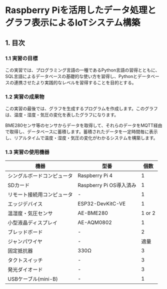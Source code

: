 
# Raspberry Piを活用したデータ処理とグラフ表示によるIoTシステム構築

## 1. 目次

### 1.1 実習の目標

この実習では、プログラミング言語の一種であるPython言語の習得とともに、SQL言語によるデータベースの基礎的な使い方を習得し、Pythonとデータベースの連携させたより実践的なレベルを習得することを目的とする。

### 1.2 実習の成果物

この実習の最後では、グラフを生成するプログラムを作成します。このグラフは、温度・湿度・気圧の変化を表したグラフになります。

BME280センサ等のセンサからデータを取得して、それらのデータをMQTT経由で取得し、データベースに蓄積します。蓄積されたデータを一定時間毎に表示し、リアルタイムで温度・湿度・気圧の変化がわかるシステムを構築します。

### 1.3 実習の使用機器

| 機器 | 型番 | 個数 |
| --- | --- | --- |
| シングルボードコンピュータ | Raspberry Pi 4 | 1 |
| SDカード | Raspberry Pi OS導入済み | 1 |
| リモート接続用コンピュータ | - | 1 |
| エッジデバイス | ESP32-DevKitC-VE | 1 |
| 温湿度・気圧センサ | AE-BME280 | 1 or 2 |
| 小型液晶ディスプレイ | AE-AQM0802 | 1 |
| ブレッドボード | - | 2 |
| ジャンパワイヤ | - | 適量 |
| 固定抵抗器 | 330Ω | 3 |
| タクトスイッチ | - | 3 |
| 発光ダイオード | - | 3 |
| USBケーブル(mini-B) | - | 1 |
